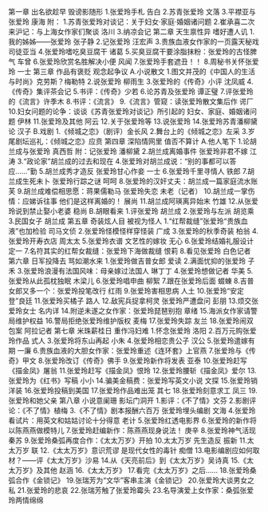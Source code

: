 第一章 出名欲趁早 毁谤影随形
1.张爱玲手札 告白
2.苏青张爱玲 文落
3.平襟亚与张爱玲 康海
附：
1.苏青张爱玲对谈记：关于妇女·家庭·婚姻诸问题
2.崔承喜二次来沪记：与上海女作家们聚谈 洛川
3.纳凉会记
第二章 天生禀性异 嗜好遭人讥
1.我的姊姊——张爱玲 张子静
2.记张爱玲 汪宏声
3.贵族血液女作家的一页露天秘戏 司徒亚当
4.张爱玲嗜吃臭豆腐干 诸葛
5.买臭豆腐干要涂脂抹粉：张爱玲的古怪脾气 车曾
6.张爱玲欣赏名胜解决小便 风闻
7.张爱玲手套遮丑！！
8.周秘书关怀张爱玲 一士
第三章 作品有褒贬 观念起争议
A.小说散文
1.图文并茂的《中国人的生活与时尚》克劳斯？梅勒特
2.说张爱玲 柳雨生
3.张爱玲的《传奇》小评 沈凤威
4.《传奇》集评茶会记
5.书评：《传奇》少若
6.论苏青及张爱玲 谭正璧
7.评张爱玲的《流言》许季木
8.书评：《流言》
9.《流言》管窥：读张爱玲散文集后作 谔厂
10.妇女问题的论争：谈谈《苏青张爱玲对谈记》所引起的 妇女、家庭、婚姻诸问题 伊林
11.张爱玲及其他 阿云
12.关于张爱玲等
13.说张爱玲
14.张爱玲苏青潘柳黛论 汉子
B.戏剧
1.《倾城之恋》（剧评）金长风
2.舞台上的《倾城之恋》左采
3.岁尾剧坛巡礼：《倾城之恋》应贲
第四章 深陷情网里 值否不算计
A.他人笔下
1.论胡兰成与张爱玲 真西哲
附：记张爱玲 潘柳黛
2.胡兰成离婚事件 张爱玲非君不嫁 江涛
3.“政论家”胡兰成的过去和现在
4.张爱玲对胡兰成说：“别的事都可以答应……”勤
5.胡兰成秀才造反 张爱玲甘心作妾 一士
6.张爱玲千里寻情人 铁郎
7.胡兰成生死未卜 张爱玲行踪之谜 呵呵
8.张爱玲的汉奸丈夫：胡兰成一篇家庭流水账 芙
9.胡兰成难偿相思愿：蒋果儒勒马 张爱玲失恋 未老（记者）
10.胡兰成一掌伤情：应娣诉往事 他们是这样离婚的！ 展尚
11.胡兰成阿瑛离异始末 竹雄
12.从张爱玲说到禁止娶小老婆 稳尚
B.胡眼看来
1.评张爱玲 胡兰成
2.张爱玲与左派 胡览乘
3.民国女子 胡兰成
第五章 奇装炫人目 被视为怪人
1.“红帮裁缝”张爱玲“贵族血液”也加检验 司马文侦
2.张爱玲怪模怪样穿怪装 广成
3.张爱玲的秋季奇装 柏翁
4.张爱玲开寿衣店 周太太
5.张爱玲衣谱 文艺性的嫁妆 无心
6.张爱玲结婚礼服设计 定一
7.名符其实的红帮女裁缝：张爱玲下海做裁缝 恨莉
8.看见张爱玲 白色记者
第六章 日军投降去 骂如潮水来
1.张爱玲做吉普女郎 爱读
2.满面忧抑的张爱玲 子禾
3.张爱玲浪漫有法国风味：母亲嫁过法国人 琳丁丁
4.张爱玲想做记者 华美
5.张爱玲从此孤枕独眠 木梁儿
6.张爱玲唱申曲 柳絮
7.跟在张爱玲后面 蝃蝀
8.吉普女郎又多一个：张爱玲投笔改行 红雨
9.张爱玲害相思病 人土
10.张爱玲“安定登”良廷
11.张爱玲买橘子 路人
12.敌宪兵捉拿柯灵 张爱玲严遭盘问 彭朋
13.烦交张爱玲女士 名内详
14.附逆未遂之女作家：张爱玲琵琶别抱 章绪
15.海派女作家请警局维护权益
16.警局拒绝张爱玲维护版权 麦梅
17.张爱玲失踪 友兰
18.张爱玲闹双包案 阿拉记者
第七章 米珠薪桂日 重作冯妇难
1.怀念张爱玲 洛阳
2.百万元购张爱玲作品 式人
3.张爱玲将东山再起 小朱
4.张爱玲相恋贵公子 汉公
5.张爱玲遣嫁有期 一廉
6.贵族血液的大胆女作家：张爱玲重述《连环套》上官燕
7.张爱玲与《传奇》甲文
8.张爱玲改订《传奇》佛手
9.张爱玲新作将发表 亚泰
10.张爱玲赶写《描金凤》屠翁
11.张爱玲赶写《描金凤》恨玲
12.张爱玲腰斩《描金凤》爱尔
13.张爱玲为《红书》写稿 小小
14.骗美金稿费：张爱玲写英文小说 文探
15.张爱玲销洋装
16.张爱玲投稿到美国
17.张爱玲作品难出笼 其七
18.张爱玲刻意求工 凤三
19.张爱玲和她父亲
第八章 小说意阑珊 影坛门洞开
1.影评：《不了情》文芬
2.影剧评论：《不了情》植梅
3.《不了情》剧本报酬六百万 张爱玲埋头编剧 文海
4.张爱玲看试片：用英文和姑姑讨论十分得意 老计
5.张爱玲红透电影界
6.张爱玲的新作将以陈燕燕做模特儿
7.张爱玲赶编新作：陈燕燕现身说法！ 庚辛
8.张爱玲神气活现 秦苏
9.张爱玲桑弧再度合作：《太太万岁》开拍
10.太太万岁 先生造反 振新
11.太太万岁 联
12.《太太万岁》意识荒谬 是现代女性的毒针 痴僧
13.电影编剧应如何取材？——评《太太万岁》沙易
14.从《天亮前后》到《太太万岁》吴诗真
15.《太太万岁》及其他 赵涵
16.《太太万岁》
17.看完《太太万岁》之后……
18.张爱玲桑弧合作《金锁记》
19.张瑞芳为“文华”客串主演《金锁记》
20.张爱玲大谈男女之私
21.张爱玲的悲哀
22.张瑞芳触了张爱玲霉头
23.名导演爱上女作家：桑弧张爱玲两情绵绵

